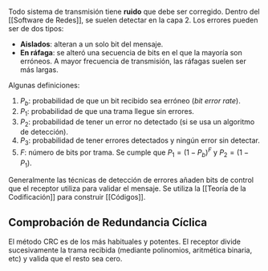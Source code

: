 Todo sistema de transmisión tiene **ruido** que debe ser corregido. Dentro del [[Software de Redes]], se suelen detectar en la capa 2. Los errores pueden ser de dos tipos:

- **Aislados**: alteran a un solo bit del mensaje.
- **En ráfaga**: se alteró una secuencia de bits en el que la mayoría son erróneos. A mayor frecuencia de transmisión, las ráfagas suelen ser más largas.

Algunas definiciones:

1. $P_b$: probabilidad de que un bit recibido sea erróneo (*bit error rate*).
2. $P_1$: probabilidad de que una trama llegue sin errores.
3. $P_2$: probabilidad de tener un error no detectado (si se usa un algoritmo de detección).
4. $P_3$: probabilidad de tener errores detectados y ningún error sin detectar.
5. $F$: número de bits por trama. Se cumple que $P_1 = (1-P_b)^F$ y $P_2 = (1-P_1)$.

Generalmente las técnicas de detección de errores añaden bits de control que el receptor utiliza para validar el mensaje. Se utiliza la [[Teoría de la Codificación]] para construir [[Códigos]].

## Comprobación de Redundancia Cíclica

El método CRC es de los más habituales y potentes. El receptor divide sucesivamente la trama recibida (mediante polinomios, aritmética binaria, etc) y valida que el resto sea cero.